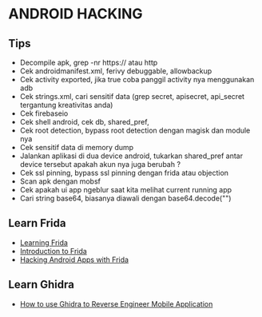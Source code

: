 # ANDROID HACKING

## Tips
- Decompile apk, grep -nr https:// atau http
- Cek androidmanifest.xml, ferivy debuggable, allowbackup
- Cek activity exported, jika true coba panggil activity nya menggunakan adb
- Cek strings.xml, cari sensitif data (grep secret, apisecret, api_secret tergantung kreativitas anda)
- Cek firebaseio
- Cek shell android, cek db, shared_pref,
- Cek root detection, bypass root detection dengan magisk dan module nya
- Cek sensitif data di memory dump
- Jalankan aplikasi di dua device android, tukarkan shared_pref antar device tersebut apakah akun nya juga berubah ?
- Cek ssl pinning, bypass ssl pinning dengan frida atau objection
- Scan apk dengan mobsf
- Cek apakah ui app ngeblur saat kita melihat current running app
- Cari string base64, biasanya diawali dengan base64.decode("<string>")

## Learn Frida
- [Learning Frida](https://nibarius.github.io/learning-frida/)
- [Introduction to Frida](https://medium.com/infosec-adventures/introduction-to-frida-5a3f51595ca1)
- [Hacking Android Apps with Frida](https://www.youtube.com/watch?v=iMNs8YAy6pk&t=1s)
  
## Learn Ghidra
- [How to use Ghidra to Reverse Engineer Mobile Application](https://infosecwriteups.com/how-to-use-ghidra-to-reverse-engineer-mobile-application-c2c89dc5b9aa)
